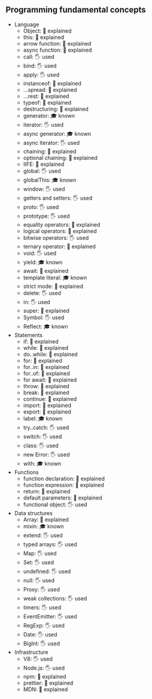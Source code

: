 ## Programming fundamental concepts

- Language
  - Object: 🙋 explained
  - this: 🙋 explained
  - arrow function: 🙋 explained
  - async function: 🙋 explained
  - call: 🖐 used
  - bind: 🖐 used
  - apply: 🖐 used
  - instanceof: 🙋 explained
  - ...spread: 🙋 explained
  - ...rest: 🙋 explained
  - typeof: 🙋 explained
  - destructuring: 🙋 explained
  - generator: 🎓 known
  - iterator: 🖐 used
  - async generator: 🎓 known
  - async iterator: 🖐 used
  - chaining: 🙋 explained
  - optional chaining: 🙋 explained
  - IIFE: 🙋 explained
  - global: 🖐 used
  - globalThis: 🎓 known
  - window: 🖐 used
  - getters and setters: 🖐 used
  - proto: 🖐 used
  - prototype: 🖐 used
  - equality operators: 🙋 explained
  - logical operators: 🙋 explained
  - bitwise operators: 🖐 used
  - ternary operator: 🙋 explained
  - void: 🖐 used
  - yield: 🎓 known
  - await: 🙋 explained
  - template literal: 🎓 known
  - strict mode: 🙋 explained
  - delete: 🖐 used
  - in: 🖐 used
  - super: 🙋 explained
  - Symbol: 🖐 used
  - Reflect: 🎓 known
- Statements
  - if: 🙋 explained
  - while: 🙋 explained
  - do..while: 🙋 explained
  - for: 🙋 explained
  - for..in: 🙋 explained
  - for..of: 🙋 explained
  - for await: 🙋 explained
  - throw: 🙋 explained
  - break: 🙋 explained
  - continue: 🙋 explained
  - import: 🙋 explained
  - export: 🙋 explained
  - label: 🎓 known
  - try..catch: 🖐 used
  - switch: 🖐 used
  - class: 🖐 used
  - new Error: 🖐 used
  - with: 🎓 known
- Functions
  - function declaration: 🙋 explained
  - function expression: 🙋 explained
  - return: 🙋 explained
  - default parameters: 🙋 explained
  - functional object: 🖐 used
- Data structures
  - Array: 🙋 explained
  - mixin: 🎓 known
  - extend: 🖐 used
  - typed arrays: 🖐 used
  - Map: 🖐 used
  - Set: 🖐 used
  - undefined: 🖐 used
  - null: 🖐 used
  - Proxy: 🖐 used
  - weak collections: 🖐 used
  - timers: 🖐 used
  - EventEmitter: 🖐 used
  - RegExp: 🖐 used
  - Date: 🖐 used
  - BigInt: 🖐 used
- Infrastructure
  - V8: 🖐 used
  - Node.js: 🖐 used
  - npm: 🙋 explained
  - prettier: 🙋 explained
  - MDN: 🙋 explained
